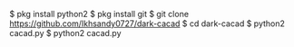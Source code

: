$ pkg install python2
$ pkg install git
$ git clone https://github.com/Ikhsandy0727/dark-cacad
$ cd dark-cacad
$ python2 cacad.py
$ python2 cacad.py
